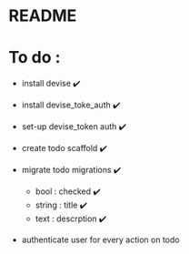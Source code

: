 # README

# To do :
- install devise ✔️
- install devise_toke_auth ✔️
- set-up devise_token auth ✔️
- create todo scaffold ✔️
- migrate todo migrations ✔️
    - bool : checked ✔️
    - string  : title ✔️
    - text : descrption ✔️

- authenticate user for every action on todo
    